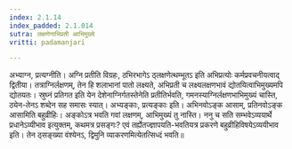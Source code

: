 ```yaml
---
index: 2.1.14
index_padded: 2.1.014
sutra: लक्षणेनाभिप्रती आभिमुख्ये
vritti: padamanjari

---
```

  अभ्याग्न, प्रत्यग्नीति। अग्नि प्रतीति विग्रहः, ठभिरभागेऽ ठ्लक्षणेत्थम्भूतऽ इति अभिप्रत्योः कर्मप्रवचनीयत्वाद् द्वितीया। तत्राग्निर्लक्षणम्, तेन हि शलाभानां पातो लक्ष्यते, अभिप्रती च लक्ष्यलक्षणभावं द्योतयित्वाभिमुख्यमपि द्योतयतः। स्रुघ्नं प्रतिगत इति येन देशेनाग्निर्गतस्तेनेति प्रतीतिर्भवति, गमनस्याग्निर्लक्षणभाभिमुख्यं चास्ति, ठ्येन-तेनऽ शब्देन सह समासः स्यात्। अभ्यङ्काः, प्रत्यङ्काः इति। अभिनवोऽङ्क आसाम्, प्रतिनवोऽङ्क आसामिति बहुव्रीहिः। अङ्कोऽत्र भवति गवां लक्षणम्, आभिमुख्यं तु नास्ति। ननु च सति सम्भवेऽव्ययार्थे प्रधानेऽव्यीभाव इत्युक्तम्, कथमत्र प्रसङ्गः? एवं तर्ह्येतज्ज्ञापयति-भवतियत्र प्रकरणे बहुव्रीहिविषयेऽव्ययीभाव इति। तेन ठ्सङ्ख्या वंश्येनऽ, द्विमुनि व्याकरणमित्येतत्सिध्दं भवति॥